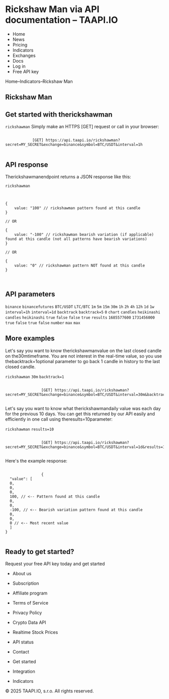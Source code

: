 # Rickshaw Man via API documentation – TAAPI.IO

- Home
- News
- Pricing
- Indicators
- Exchanges
- Docs
- Log in
- Free API key

Home–Indicators–Rickshaw Man


## Rickshaw Man

## Get started with therickshawman
`rickshawman` Simply make an HTTPS [GET] request or call in your browser:


```

			[GET] https://api.taapi.io/rickshawman?secret=MY_SECRET&exchange=binance&symbol=BTC/USDT&interval=1h
		
```

## API response
Therickshawmanendpoint returns a JSON response like this:

`rickshawman` 
```

			
{
    value: "100" // rickshawman pattern found at this candle
}
				
// OR

{
    value: "-100" // rickshawman bearish variation (if applicable) found at this candle (not all patterns have bearish variations)
}
				
// OR
				
{
    value: "0" // rickshawman pattern NOT found at this candle
}
			
		
```

## API parameters
`binance` `binancefutures` `BTC/USDT` `LTC/BTC` `1m` `5m` `15m` `30m` `1h` `2h` `4h` `12h` `1d` `1w` `interval=1h` `interval=1d` `backtrack` `backtrack=5` `0` `chart` `candles` `heikinashi` `candles` `heikinashi` `true` `false` `false` `true` `results` `1685577600` `1731456000` `true` `false` `true` `false` `number` `max` `max` 
## More examples
Let's say you want to know therickshawmanvalue on the last closed candle on the30mtimeframe. You are not interest in the real-time value, so you use thebacktrack=1optional parameter to go back 1 candle in history to the last closed candle.

`rickshawman` `30m` `backtrack=1` 
```

				[GET] https://api.taapi.io/rickshawman?secret=MY_SECRET&exchange=binance&symbol=BTC/USDT&interval=30m&backtrack=1
			
```
Let's say you want to know what therickshawmandaily value was each day for the previous 10 days. You can get this returned by our API easily and efficiently in one call using theresults=10parameter:

`rickshawman` `results=10` 
```

				[GET] https://api.taapi.io/rickshawman?secret=MY_SECRET&exchange=binance&symbol=BTC/USDT&interval=1d&results=10
			
```
Here's the example response:


```

				{
  "value": [
  0,
  0,
  0,
  100, // <-- Pattern found at this candle
  0,
  0,
  -100, // <-- Bearish variation pattern found at this candle
  0,
  0,
  0 // <-- Most recent value 
  ]
}
			
```

## Ready to get started?
Request your free API key today and get started

- About us
- Subscription
- Affiliate program
- Terms of Service
- Privacy Policy
- Crypto Data API
- Realtime Stock Prices
- API status
- Contact

- Get started
- Integration
- Indicators

© 2025 TAAPI.IO, s.r.o. All rights reserved.

